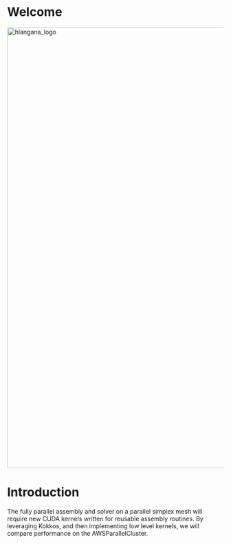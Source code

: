 # Welcome

<img width="1024" height="1024" alt="hlangana_logo" src="https://github.com/user-attachments/assets/ead36a86-0985-4f96-8aee-0c94506fd9d3" />


# Introduction

The fully parallel assembly and solver on a parallel simplex mesh will require new CUDA kernels written for reusable assembly routines. By leveraging Kokkos, and then implementing low level kernels, we will compare performance on the AWSParallelCluster.
